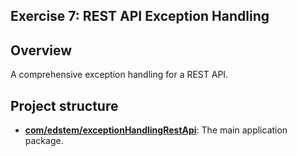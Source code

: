 ## Exercise 7: REST API Exception Handling

## Overview
A comprehensive exception handling for a REST API.

## Project structure

* **[com/edstem/exceptionHandlingRestApi](src/main/java/com/edstem/exceptionHandlingRestApi)**: The main application package.

